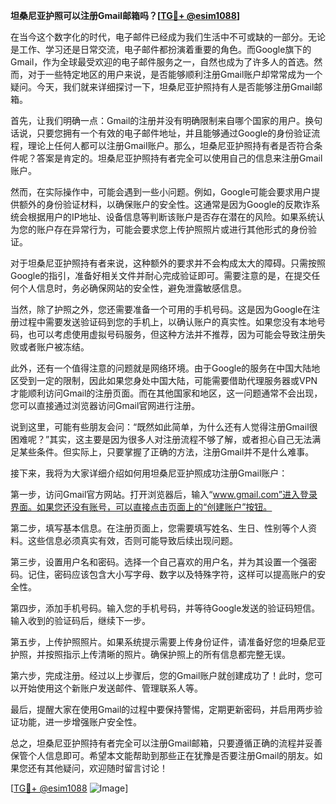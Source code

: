 **坦桑尼亚护照可以注册Gmail邮箱吗？[[TG💪+ @esim1088](https://t.me/s/esim1088)]**

在当今这个数字化的时代，电子邮件已经成为我们生活中不可或缺的一部分。无论是工作、学习还是日常交流，电子邮件都扮演着重要的角色。而Google旗下的Gmail，作为全球最受欢迎的电子邮件服务之一，自然也成为了许多人的首选。然而，对于一些特定地区的用户来说，是否能够顺利注册Gmail账户却常常成为一个疑问。今天，我们就来详细探讨一下，坦桑尼亚护照持有人是否能够注册Gmail邮箱。

首先，让我们明确一点：Gmail的注册并没有明确限制来自哪个国家的用户。换句话说，只要您拥有一个有效的电子邮件地址，并且能够通过Google的身份验证流程，理论上任何人都可以注册Gmail账户。那么，坦桑尼亚护照持有者是否符合条件呢？答案是肯定的。坦桑尼亚护照持有者完全可以使用自己的信息来注册Gmail账户。

然而，在实际操作中，可能会遇到一些小问题。例如，Google可能会要求用户提供额外的身份验证材料，以确保账户的安全性。这通常是因为Google的反欺诈系统会根据用户的IP地址、设备信息等判断该账户是否存在潜在的风险。如果系统认为您的账户存在异常行为，可能会要求您上传护照照片或进行其他形式的身份验证。

对于坦桑尼亚护照持有者来说，这种额外的要求并不会构成太大的障碍。只需按照Google的指引，准备好相关文件并耐心完成验证即可。需要注意的是，在提交任何个人信息时，务必确保网站的安全性，避免泄露敏感信息。

当然，除了护照之外，您还需要准备一个可用的手机号码。这是因为Google在注册过程中需要发送验证码到您的手机上，以确认账户的真实性。如果您没有本地号码，也可以考虑使用虚拟号码服务，但这种方法并不推荐，因为可能会导致注册失败或者账户被冻结。

此外，还有一个值得注意的问题就是网络环境。由于Google的服务在中国大陆地区受到一定的限制，因此如果您身处中国大陆，可能需要借助代理服务器或VPN才能顺利访问Gmail的注册页面。而在其他国家和地区，这一问题通常不会出现，您可以直接通过浏览器访问Gmail官网进行注册。

说到这里，可能有些朋友会问：“既然如此简单，为什么还有人觉得注册Gmail很困难呢？”其实，这主要是因为很多人对注册流程不够了解，或者担心自己无法满足某些条件。但实际上，只要掌握了正确的方法，注册Gmail并不是什么难事。

接下来，我将为大家详细介绍如何用坦桑尼亚护照成功注册Gmail账户：

第一步，访问Gmail官方网站。打开浏览器后，输入“www.gmail.com”进入登录界面。如果您还没有账号，可以直接点击页面上的“创建账户”按钮。

第二步，填写基本信息。在注册页面上，您需要填写姓名、生日、性别等个人资料。这些信息必须真实有效，否则可能导致后续出现问题。

第三步，设置用户名和密码。选择一个自己喜欢的用户名，并为其设置一个强密码。记住，密码应该包含大小写字母、数字以及特殊字符，这样可以提高账户的安全性。

第四步，添加手机号码。输入您的手机号码，并等待Google发送的验证码短信。输入收到的验证码后，继续下一步。

第五步，上传护照照片。如果系统提示需要上传身份证件，请准备好您的坦桑尼亚护照，并按照指示上传清晰的照片。确保护照上的所有信息都完整无误。

第六步，完成注册。经过以上步骤后，您的Gmail账户就创建成功了！此时，您可以开始使用这个新账户发送邮件、管理联系人等。

最后，提醒大家在使用Gmail的过程中要保持警惕，定期更新密码，并启用两步验证功能，进一步增强账户安全性。

总之，坦桑尼亚护照持有者完全可以注册Gmail邮箱，只要遵循正确的流程并妥善保管个人信息即可。希望本文能帮助到那些正在犹豫是否要注册Gmail的朋友。如果您还有其他疑问，欢迎随时留言讨论！

[[TG💪+ @esim1088](https://t.me/s/esim1088) ![Image](https://i.postimg.cc/4NQfJmqS/Snipaste-2025-05-13-00-14-12.png)]
